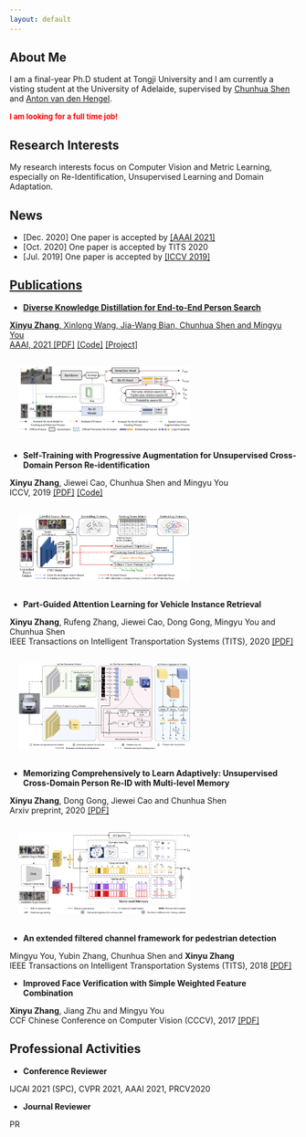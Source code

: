 ```yaml
---
layout: default
---
```


## About Me
I am a final-year Ph.D student at Tongji University and I am currently a visting student at the University of Adelaide, supervised by [Chunhua Shen](https://cs.adelaide.edu.au/~chhshen/) and [Anton van den Hengel](https://cs.adelaide.edu.au/~hengel/). 

**<font color=Red size=2>I am looking for a full time job!</font>**
<!-- Before that I got my B.Sc. degree from Tianjin University of Science and Technology. -->

## Research Interests
My research interests focus on Computer Vision and Metric Learning, especially on Re-Identification, Unsupervised Learning and Domain Adaptation.

## News
- <div> [Dec. 2020] One paper is accepted by <a href='https://aaai.org/Conferences/AAAI-21/'>[AAAI 2021]</a> <br />
- <div> [Oct. 2020] One paper is accepted by TITS 2020 <br />
- <div> [Jul. 2019] One paper is accepted by <a href='https://iccv2019.thecvf.com/'>[ICCV 2019] <br />
<!-- - <div> [project] <a href='projects'>[project] <br /> -->

## Publications
- <div> <strong>Diverse Knowledge Distillation for End-to-End Person Search</strong><br />
<strong>Xinyu Zhang</strong>, Xinlong Wang, Jia-Wang Bian, Chunhua Shen and Mingyu You <br />
AAAI, 2021
<a href='https://arxiv.org/abs/2012.11187'>[PDF]</a>
<a href='https://github.com/zhangxinyu-xyz/DKD-PersonSearch'>[Code]</a>
<a href='DKD-Person-Search'>[Project]</a><div>
<img src="./papers/AAAI21.png" width="300" alt="AAAI21" style="padding:16px">

- <div> <strong>Self-Training with Progressive Augmentation for Unsupervised Cross-Domain Person Re-identification</strong><br />
<strong>Xinyu Zhang</strong>, Jiewei Cao, Chunhua Shen and Mingyu You <br />
ICCV, 2019
<a href='https://openaccess.thecvf.com/content_ICCV_2019/papers/Zhang_Self-Training_With_Progressive_Augmentation_for_Unsupervised_Cross-Domain_Person_Re-Identification_ICCV_2019_paper.pdf'>[PDF]</a>
<a href='https://github.com/zhangxinyu-xyz/PAST-ReID'>[Code]</a><div>
<img src="./papers/ICCV19.png" width="300" alt="ICCV19" style="padding:16px">

- <div> <strong>Part-Guided Attention Learning for Vehicle Instance Retrieval</strong><br />
<strong>Xinyu Zhang</strong>, Rufeng Zhang, Jiewei Cao, Dong Gong, Mingyu You and Chunhua Shen <br />
IEEE Transactions on Intelligent Transportation Systems (TITS), 2020
<a href='https://arxiv.org/abs/1909.06023v3'>[PDF]</a><div>
<img src="./papers/TITS20.png" width="300" alt="TITS20" style="padding:16px">
  
- <div> <strong>Memorizing Comprehensively to Learn Adaptively: Unsupervised Cross-Domain Person Re-ID with Multi-level Memory</strong><br />
<strong>Xinyu Zhang</strong>, Dong Gong, Jiewei Cao and Chunhua Shen <br />
Arxiv preprint, 2020
<a href='https://arxiv.org/abs/2001.04123'>[PDF]</a><div>
<img src="./papers/MEM.png" width="300" alt="MEM" style="padding:16px">
    
- <div> <strong>An extended filtered channel framework for pedestrian detection</strong><br />
Mingyu You, Yubin Zhang, Chunhua Shen and <strong>Xinyu Zhang</strong> <br />
IEEE Transactions on Intelligent Transportation Systems (TITS), 2018
<a href='https://ieeexplore.ieee.org/abstract/document/8310009'>[PDF]</a>
<!-- <img src="./papers/TITS18.png" width="500" alt="TITS18"> -->
  
- <div> <strong>Improved Face Verification with Simple Weighted Feature Combination</strong><br />
<strong>Xinyu Zhang</strong>, Jiang Zhu and Mingyu You <br />
CCF Chinese Conference on Computer Vision (CCCV), 2017
<a href='https://link.springer.com/chapter/10.1007/978-981-10-7302-1_2'>[PDF]</a>


## Professional Activities
- <div> <strong>Conference Reviewer</strong><br />
IJCAI 2021 (SPC), CVPR 2021, AAAI 2021, PRCV2020
- <div> <strong>Journal Reviewer</strong><br />
PR

